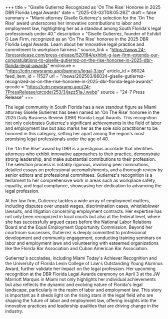 +++
title = "Giselle Gutierrez Recognized as 'On The Rise' Honoree in 2025 DBR Florida Legal Awards"
date = "2025-03-03T08:05:26Z"
draft = false
summary = "Miami attorney Giselle Gutierrez's selection for the 'On The Rise' award underscores her innovative contributions to labor and employment law, highlighting her as a standout among South Florida's legal professionals under 40."
description = "Giselle Gutierrez, founder of Exhibit G Law Firm, recognized as an 'On The Rise' honoree in the 2025 DBR Florida Legal Awards. Learn about her innovative legal practice and commitment to workplace fairness."
source_link = "https://www.24-7pressrelease.com/press-release/520184/exhibit-g-law-firm-extends-our-congratulations-to-giselle-gutierrez-on-the-rise-honoree-in-2025-dbr-florida-legal-awards"
enclosure = "https://cdn.newsramp.app/banners/legal-3.jpg"
article_id = 86024
feed_item_id = 11527
url = "/news/202503/86024-giselle-gutierrez-recognized-as-on-the-rise-honoree-in-2025-dbr-florida-legal-awards"
qrcode = "https://cdn.newsramp.app/24-7PressRelease/qrcode/253/3/jazz51aJ.webp"
source = "24-7 Press Release"
+++

<p>The legal community in South Florida has a new standout figure as Miami attorney Giselle Gutierrez has been named an 'On The Rise' honoree in the 2025 Daily Business Review (DBR) Florida Legal Awards. This recognition not only celebrates Gutierrez's significant achievements in the field of labor and employment law but also marks her as the sole solo practitioner to be honored in this category, setting her apart among the region's most promising legal professionals under the age of 40.</p><p>The 'On the Rise' award by DBR is a prestigious accolade that identifies attorneys who exhibit innovative approaches to their practice, demonstrate strong leadership, and make substantial contributions to their profession. The selection process is notably rigorous, involving peer nominations, detailed essays on professional accomplishments, and a thorough review by senior editors and professional committees. Gutierrez's recognition is a testament to her comprehensive work in areas such as workplace safety, equality, and legal compliance, showcasing her dedication to advancing the legal profession.</p><p>At her law firm, Gutierrez tackles a wide array of employment matters, including disputes over unpaid wages, discrimination cases, whistleblower lawsuits, and litigation concerning employment contracts. Her expertise has not only been recognized in local courts but also at the federal level, where she has successfully argued cases before the National Labor Relations Board and the Equal Employment Opportunity Commission. Beyond her courtroom successes, Gutierrez is deeply committed to professional development and community engagement, conducting training seminars on labor and employment laws and volunteering with esteemed organizations like the Florida Bar Association and Cuban American Bar Association.</p><p>Gutierrez's accolades, including Miami Today's Achiever Recognition and the University of Florida Levin College of Law's Outstanding Young Alumnus Award, further validate her impact on the legal profession. Her upcoming recognition at the DBR Florida Legal Awards ceremony on April 3 at the JW Marriott Marquis in Miami not only highlights her individual achievements but also reflects the dynamic and evolving nature of Florida's legal landscape, particularly in the realm of labor and employment law. This story is important as it sheds light on the rising stars in the legal field who are shaping the future of labor and employment law, offering insights into the innovative practices and leadership qualities that are driving change in the industry.</p>